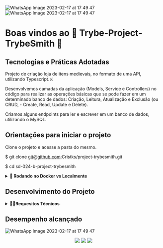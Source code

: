 ![WhatsApp Image 2023-02-17 at 17 49 47](https://user-images.githubusercontent.com/106772807/219790832-3f05b1a7-6ed5-4919-b477-e25ae698107c.jpeg)
![WhatsApp Image 2023-02-17 at 17 49 47](https://user-images.githubusercontent.com/106772807/219790866-f254eff7-c89a-448f-bbf4-bce3e93cd578.jpeg)


# Boas vindos ao 🏰 Trybe-Project-TrybeSmith  🏰






## Tecnologias e Práticas Adotadas
  
 Projeto de   criação loja de itens medievais, no formato de uma API, utilizando Typescript.⚔️

Desenvolvemos camadas da aplicação (Models, Service e Controllers) no  código para realizar as operações básicas que se pode fazer em um determinado banco de dados: Criação, Leitura, Atualização e Exclusão (ou CRUD, - Create, Read, Update e Delete).

Criamos alguns endpoints para ler e escrever em um banco de dados, utilizando o MySQL.

  


## Orientações para iniciar o projeto

Clone o projeto e acesse a pasta do mesmo.

$ git clone git@github.com:Cristks/project-trybesmith.git

$ cd sd-024-b-project-trybesmith

<details>
  <summary><strong>🐋 Rodando no Docker vs Localmente</strong></summary><br />

  <details>
  <summary>Com Docker</summary>

  ```bash
  # Criar container
  $ docker-compose up -d

  # Abrir terminal interativo do container
  $ docker exec -it trybesmith bash

  # Instalar as dependências
  $ npm install

  # Iniciar o projeto
  $ npm start
  ```
</details>

<details>
  <summary>Sem Docker</summary>

  ```bash
  # Instalar as dependências
  $ npm install

  # Iniciar o projeto
  $ npm start
  ```
</details>
  </details>
  
  ## Desenvolvimento do Projeto
  
 <details>
    <summary><strong>👨‍💻Requesitos Técnicos</strong></summary><br />


  
  <details>
<summary><red>Requesitos obrigatórios<red></summary><br />  
  

✅ 1. Crie um endpoint para o cadastro de produtos.

✅ 2. Crie um endpoint para a listagem de produtos.

✅ 3. Crie um endpoint para o cadastro de pessoas usuárias

✅ 4. Crie um endpoint para listar todos os pedidos

✅ 5. Crie um endpoint para o login de pessoas usuárias
    </details>
  
<details>
  
<summary>Requesitos Bônus</summary><br /> 

✅ 6. Crie as validações dos produtos

✅ 7. Crie as validações para as pessoas usuárias

   8. Crie um endpoint para o cadastro de um pedido

  </details>
  </details>
 
  
  ## Desempenho alcançado
  
![WhatsApp Image 2023-02-17 at 17 49 47](https://user-images.githubusercontent.com/106772807/219791034-94e1f2eb-69ab-40f1-89ca-2cffc9c0c5a9.jpeg)


  

<div align="center" margin="50px">
	  <a href = "mailto:cristiane@samaan.com.br"><img src="https://img.shields.io/badge/-Gmail-%23333?style=for-the-badge&logo=gmail&logoColor=white" target="_white"></a>
    <a href="https://www.linkedin.com/in/cristiane-kizelevicius-samaan/" target="_blank"><img src="https://img.shields.io/badge/-LinkedIn-%230077B5?style=for-the-badge&logo=linkedin&logoColor=white" target="_blank"></a>
	<a href="https://github.com/Cristks" target="_blank"><img src="https://img.shields.io/badge/-GitHub-%23333?style=for-the-badge&logo=github&logoColor=white" target="_blank"></a>
</div>


